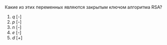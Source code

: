 Какие из этих переменных являются закрытым ключом алгоритма RSA?

1. $q$ \[*-*\]
2. $p$ \[*-*\]
3. $n$ \[*-*\]
4. $e$ \[*-*\]
5. $d$ \[*+*\]

